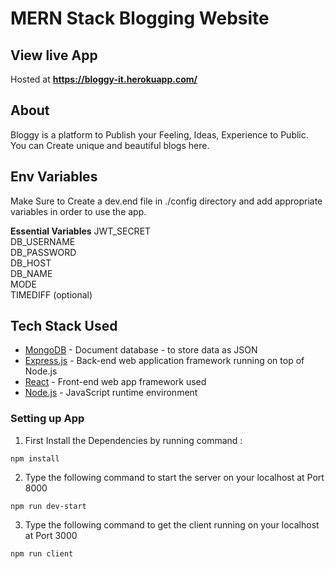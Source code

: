 # MERN Stack Blogging Website

## View live App

Hosted at **https://bloggy-it.herokuapp.com/**

## About

Bloggy is a platform to Publish your Feeling, Ideas, Experience to Public.
You can Create unique and beautiful blogs here.

## Env Variables

Make Sure to Create a dev.end file in ./config directory and add appropriate variables in order to use the app.

**Essential Variables**
JWT_SECRET  
DB_USERNAME  
DB_PASSWORD  
DB_HOST  
DB_NAME  
MODE  
TIMEDIFF (optional)

## Tech Stack Used

- [MongoDB](https://docs.mongodb.com/) - Document database - to store data as JSON
- [Express.js](https://devdocs.io/express/) - Back-end web application framework running on top of Node.js
- [React](https://reactjs.org/docs/) - Front-end web app framework used
- [Node.js](https://nodejs.org/en/docs/) - JavaScript runtime environment

### Setting up App

1. First Install the Dependencies by running command :

```(bash)
npm install
```

2. Type the following command to start the server on your localhost at Port 8000

```(bash)
npm run dev-start
```

3. Type the following command to get the client running on your localhost at Port 3000

```(bash)
npm run client
```
